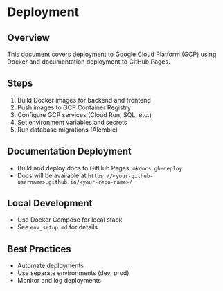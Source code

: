 # Deployment

## Overview

This document covers deployment to Google Cloud Platform (GCP) using Docker and documentation deployment to GitHub Pages.

## Steps
1. Build Docker images for backend and frontend
2. Push images to GCP Container Registry
3. Configure GCP services (Cloud Run, SQL, etc.)
4. Set environment variables and secrets
5. Run database migrations (Alembic)

## Documentation Deployment
- Build and deploy docs to GitHub Pages: `mkdocs gh-deploy`
- Docs will be available at `https://<your-github-username>.github.io/<your-repo-name>/`

## Local Development
- Use Docker Compose for local stack
- See `env_setup.md` for details

## Best Practices
- Automate deployments
- Use separate environments (dev, prod)
- Monitor and log deployments 
